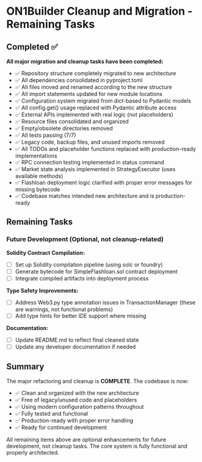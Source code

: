 # ON1Builder Cleanup and Migration - Remaining Tasks

## Completed ✅

**All major migration and cleanup tasks have been completed:**
- ✅ Repository structure completely migrated to new architecture
- ✅ All dependencies consolidated in pyproject.toml 
- ✅ All files moved and renamed according to the new structure
- ✅ All import statements updated for new module locations
- ✅ Configuration system migrated from dict-based to Pydantic models
- ✅ All config.get() usage replaced with Pydantic attribute access
- ✅ External APIs implemented with real logic (not placeholders)
- ✅ Resource files consolidated and organized
- ✅ Empty/obsolete directories removed
- ✅ All tests passing (7/7)
- ✅ Legacy code, backup files, and unused imports removed
- ✅ All TODOs and placeholder functions replaced with production-ready implementations
- ✅ RPC connection testing implemented in status command
- ✅ Market state analysis implemented in StrategyExecutor (uses available methods)
- ✅ Flashloan deployment logic clarified with proper error messages for missing bytecode
- ✅ Codebase matches intended new architecture and is production-ready

## Remaining Tasks

### Future Development (Optional, not cleanup-related)

**Solidity Contract Compilation:**
- [ ] Set up Solidity compilation pipeline (using solc or foundry)
- [ ] Generate bytecode for SimpleFlashloan.sol contract deployment
- [ ] Integrate compiled artifacts into deployment process

**Type Safety Improvements:**
- [ ] Address Web3.py type annotation issues in TransactionManager (these are warnings, not functional problems)
- [ ] Add type hints for better IDE support where missing

**Documentation:**
- [ ] Update README.md to reflect final cleaned state
- [ ] Update any developer documentation if needed

## Summary

The major refactoring and cleanup is **COMPLETE**. The codebase is now:
- ✅ Clean and organized with the new architecture
- ✅ Free of legacy/unused code and placeholders
- ✅ Using modern configuration patterns throughout
- ✅ Fully tested and functional
- ✅ Production-ready with proper error handling
- ✅ Ready for continued development

All remaining items above are optional enhancements for future development, not cleanup tasks. The core system is fully functional and properly architected.